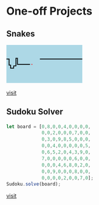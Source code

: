 # One-off Projects

## Snakes
<img src="https://github.com/16point7/one-offs/blob/snakes/snakes/snakes.png?raw=true" width="200px">

[visit](https://github.com/16point7/one-offs/tree/snakes/snakes)

## Sudoku Solver
```javascript
let board = [0,8,0,0,4,0,0,0,0,
             0,0,2,0,0,0,7,0,0,
             0,3,0,9,8,5,0,0,0,
             0,0,4,0,0,0,0,0,5,
             0,6,5,2,0,4,3,9,0,
             7,0,0,0,0,0,6,0,0,
             0,0,0,4,6,8,0,2,0,
             0,0,9,0,0,0,8,0,0,
             0,0,0,0,2,0,0,7,0];
Sudoku.solve(board);
```

[visit](https://github.com/16point7/one-offs/tree/sudoku/sudoku)